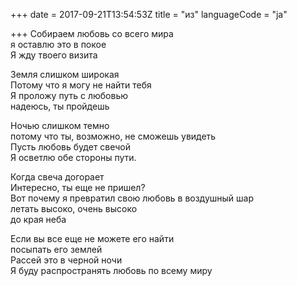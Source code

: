 +++
date = 2017-09-21T13:54:53Z
title = "из"
languageCode = "ja"
 
+++ 
Собираем любовь со всего мира   
я оставлю это в покое   
Я жду твоего визита   
   
Земля слишком широкая   
Потому что я могу не найти тебя   
Я проложу путь с любовью   
надеюсь, ты пройдешь   
   
Ночью слишком темно   
потому что ты, возможно, не сможешь увидеть   
Пусть любовь будет свечой   
Я осветлю обе стороны пути.   
   
Когда свеча догорает   
Интересно, ты еще не пришел?   
Вот почему я превратил свою любовь в воздушный шар   
летать высоко, очень высоко   
до края неба   
   
Если вы все еще не можете его найти   
посыпать его землей   
Рассей это в черной ночи   
Я буду распространять любовь по всему миру  